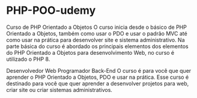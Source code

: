 # PHP-POO-udemy
Curso de PHP Orientado a Objetos
O curso inicia desde o básico de PHP Orientado a Objetos,
também como usar o PDO e usar o padrão MVC até como usar na prática para desenvolver site e sistema administrativo. 
Na parte básica do curso é abordado os principais elementos dos elementos do PHP Orientado a Objetos para desenvolvimento Web, no curso é utilizado o PHP 8.

Desenvolvedor Web
Programador Back-End
O curso é para você que quer aprender o PHP Orientado a Objetos, PDO e usar na prática.
Esse curso é destinado para você que quer aprender a desenvolver projetos para web, criar site ou criar sistemas administrativos.
